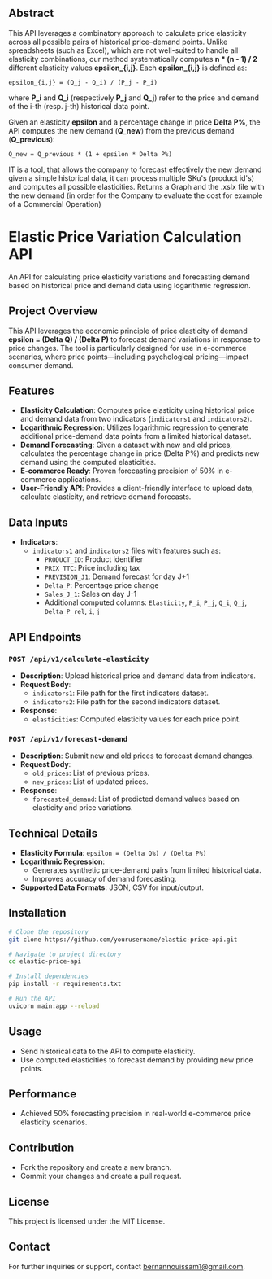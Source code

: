 ## Abstract

This API leverages a combinatory approach to calculate price elasticity across all possible pairs of historical price–demand points. Unlike spreadsheets (such as Excel), which are not well-suited to handle all elasticity combinations, our method systematically computes **n * (n - 1) / 2** different elasticity values **epsilon_{i,j}**. Each **epsilon_{i,j}** is defined as:

```
epsilon_{i,j} = (Q_j - Q_i) / (P_j - P_i)
```

where **P_i** and **Q_i** (respectively **P_j** and **Q_j**) refer to the price and demand of the i-th (resp. j-th) historical data point.

Given an elasticity **epsilon** and a percentage change in price **Delta P%**, the API computes the new demand (**Q_new**) from the previous demand (**Q_previous**):

```
Q_new = Q_previous * (1 + epsilon * Delta P%)
```

IT is a tool, that allows the company to forecast effectively the new demand given a simple historical data, it can process multiple SKu's (product id's) and computes all possible elasticities. Returns a Graph and the .xslx file with the new demand (in order for the Company to evaluate the cost for example of a Commercial Operation)

# Elastic Price Variation Calculation API

An API for calculating price elasticity variations and forecasting demand based on historical price and demand data using logarithmic regression.

## Project Overview

This API leverages the economic principle of price elasticity of demand **epsilon = (Delta Q) / (Delta P)** to forecast demand variations in response to price changes. The tool is particularly designed for use in e-commerce scenarios, where price points—including psychological pricing—impact consumer demand.

## Features

- **Elasticity Calculation**: Computes price elasticity using historical price and demand data from two indicators (`indicators1` and `indicators2`).
- **Logarithmic Regression**: Utilizes logarithmic regression to generate additional price-demand data points from a limited historical dataset.
- **Demand Forecasting**: Given a dataset with new and old prices, calculates the percentage change in price (Delta P%) and predicts new demand using the computed elasticities.
- **E-commerce Ready**: Proven forecasting precision of 50% in e-commerce applications.
- **User-Friendly API**: Provides a client-friendly interface to upload data, calculate elasticity, and retrieve demand forecasts.

## Data Inputs

- **Indicators**:
  - `indicators1` and `indicators2` files with features such as:
    - `PRODUCT_ID`: Product identifier
    - `PRIX_TTC`: Price including tax
    - `PREVISION_J1`: Demand forecast for day J+1
    - `Delta_P`: Percentage price change
    - `Sales_J_1`: Sales on day J-1
    - Additional computed columns: `Elasticity`, `P_i`, `P_j`, `Q_i`, `Q_j`, `Delta_P_rel`, `i`, `j`

## API Endpoints

### `POST /api/v1/calculate-elasticity`
- **Description**: Upload historical price and demand data from indicators.
- **Request Body**:
  - `indicators1`: File path for the first indicators dataset.
  - `indicators2`: File path for the second indicators dataset.
- **Response**:
  - `elasticities`: Computed elasticity values for each price point.

### `POST /api/v1/forecast-demand`
- **Description**: Submit new and old prices to forecast demand changes.
- **Request Body**:
  - `old_prices`: List of previous prices.
  - `new_prices`: List of updated prices.
- **Response**:
  - `forecasted_demand`: List of predicted demand values based on elasticity and price variations.

## Technical Details

- **Elasticity Formula**: `epsilon = (Delta Q%) / (Delta P%)`
- **Logarithmic Regression**:
  - Generates synthetic price-demand pairs from limited historical data.
  - Improves accuracy of demand forecasting.
- **Supported Data Formats**: JSON, CSV for input/output.

## Installation

```bash
# Clone the repository
git clone https://github.com/yourusername/elastic-price-api.git

# Navigate to project directory
cd elastic-price-api

# Install dependencies
pip install -r requirements.txt

# Run the API
uvicorn main:app --reload
```

## Usage

- Send historical data to the API to compute elasticity.
- Use computed elasticities to forecast demand by providing new price points.

## Performance

- Achieved 50% forecasting precision in real-world e-commerce price elasticity scenarios.

## Contribution

- Fork the repository and create a new branch.
- Commit your changes and create a pull request.

## License

This project is licensed under the MIT License.

## Contact

For further inquiries or support, contact [bernannouissam1@gmail.com](mailto:bernannouissam1@gmail.com).




